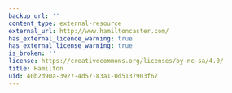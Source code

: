 ```yaml
---
backup_url: ''
content_type: external-resource
external_url: http://www.hamiltoncaster.com/
has_external_licence_warning: true
has_external_license_warning: true
is_broken: ''
license: https://creativecommons.org/licenses/by-nc-sa/4.0/
title: Hamilton
uid: 40b2d90a-3927-4d57-83a1-0d5137903f67
---
```

